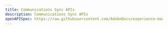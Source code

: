 ```yaml
---
title: Communications Sync APIs
description: Communications Sync APIs
openAPISpec: https://raw.githubusercontent.com/AdobeDocs/experience-manager-forms-cloud-service-developer-reference/main/src/swagger-specs/sync.yaml  
--- 
```


